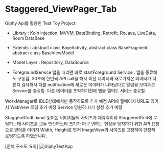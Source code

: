 # Staggered_ViewPager_Tab

Giphy Api를 활용한 Test Toy Project

- Library : 
Koin injection,
MVVM, DataBinding,
Retrofit, RxJava,
LiveData, 
Room DataBase

- Extends :
abstract class BaseActivity,
abstract class BaseFragment,
abstract class BaseViewModel

- Model Layer :
Repository,
DataSource

* ForegroundService 
앱을 내리면 바로 startForeground Service . 앱을 종료해도 구동됨. 20초에 한번씩 API call을 해서 이전 데이터와 새로가져온 데이터가 다른지 검사해서
다를 notification에 새로운 데이터가 나타났다고 알림을 보여주고 Service를 종료함.
다른 데이터를 포착하기전에 앱을 열어도 서비스 종료함.

WorkManager로 IDLE상태에서만 동작하도록 추가 예정
API에 웹페이지 URL도 있어서 WebView 로딩 추가 예정
Service 영원히 끄기 설정 추가 예정

StaggerdGridLayout
읽어온 이미지들의 사이즈가 제각각이라 StaggeredGrid에 로딩하는데 사이즈를 모두 연산하느라 크기가 마구 변하는 현상을 방지하기 위한 
API 요청으로 받아온 이미지 Width, Height로 먼저 ImageView의 사이즈를 고정하여 안정적 로딩하도록 하였습니다.

[전체 구조도 요약]
![GiphyTestApp](https://user-images.githubusercontent.com/75989725/102716120-204d9500-431d-11eb-9e1d-732343f5ca72.jpg)
